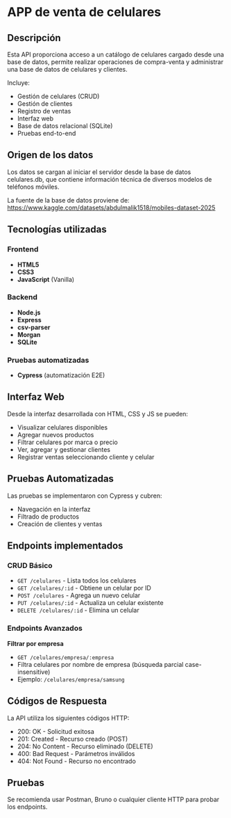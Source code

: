# APP de venta de celulares

## Descripción
Esta API proporciona acceso a un catálogo de celulares cargado desde una base de datos, permite realizar operaciones de compra-venta y administrar una base de datos de celulares y clientes.

Incluye:
- Gestión de celulares (CRUD)
- Gestión de clientes
- Registro de ventas
- Interfaz web
- Base de datos relacional (SQLite)
- Pruebas end-to-end

## Origen de los datos
Los datos se cargan al iniciar el servidor desde la base de datos celulares.db, que contiene información técnica de diversos modelos de teléfonos móviles.

La fuente de la base de datos proviene de: https://www.kaggle.com/datasets/abdulmalik1518/mobiles-dataset-2025

## Tecnologías utilizadas

### Frontend
- **HTML5**
- **CSS3**
- **JavaScript** (Vanilla)

### Backend
+ **Node.js**
+ **Express**
+ **csv-parser**
+ **Morgan**
+ **SQLite**

### Pruebas automatizadas
- **Cypress** (automatización E2E)


## Interfaz Web
Desde la interfaz desarrollada con HTML, CSS y JS se pueden:
- Visualizar celulares disponibles
- Agregar nuevos productos
- Filtrar celulares por marca o precio
- Ver, agregar y gestionar clientes
- Registrar ventas seleccionando cliente y celular

## Pruebas Automatizadas

Las pruebas se implementaron con Cypress y cubren:
- Navegación en la interfaz
- Filtrado de productos
- Creación de clientes y ventas

## Endpoints implementados

### CRUD Básico
- `GET /celulares` - Lista todos los celulares
- `GET /celulares/:id` - Obtiene un celular por ID
- `POST /celulares` - Agrega un nuevo celular
- `PUT /celulares/:id` - Actualiza un celular existente
- `DELETE /celulares/:id` - Elimina un celular

### Endpoints Avanzados

**Filtrar por empresa**
   - `GET /celulares/empresa/:empresa`
   - Filtra celulares por nombre de empresa (búsqueda parcial case-insensitive)
   - Ejemplo: `/celulares/empresa/samsung`


## Códigos de Respuesta
La API utiliza los siguientes códigos HTTP:
- 200: OK - Solicitud exitosa
- 201: Created - Recurso creado (POST)
- 204: No Content - Recurso eliminado (DELETE)
- 400: Bad Request - Parámetros inválidos
- 404: Not Found - Recurso no encontrado

## Pruebas
Se recomienda usar Postman, Bruno o cualquier cliente HTTP para probar los endpoints.
